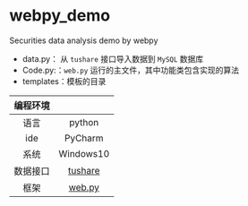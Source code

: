# webpy_demo
Securities data analysis demo by webpy
- data.py： 从 `tushare` 接口导入数据到 `MySQL` 数据库
- Code.py:：`web.py` 运行的主文件，其中功能类包含实现的算法
- templates：模板的目录

|编程环境||
| :--: | :--: |
| 语言 | python |
| ide | PyCharm |
| 系统 | Windows10 |
| 数据接口 | [tushare](https://tushare.pro/) |
| 框架 | [web.py](https://webpy.org/docs/0.3/tutorial.zh-cn) |

